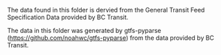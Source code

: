 The data found in this folder is dervied from the General Transit Feed Specification Data provided by BC Transit.

The data in this folder was generated by gtfs-pyparse (https://github.com/noahwc/gtfs-pyparse) from the data provided by BC Transit.